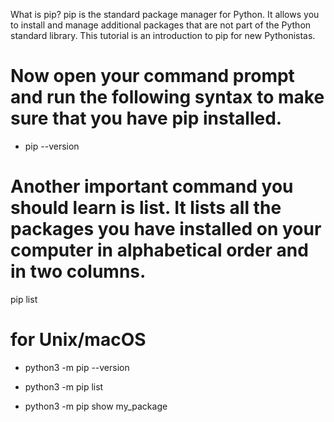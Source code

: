 What is pip? pip is the standard package manager for Python. It allows you to install and manage additional packages that are not part of the Python standard library. This tutorial is an introduction to pip for new Pythonistas.

# Now open your command prompt and run the following syntax to make sure that you have pip installed.

- pip --version

# Another important command you should learn is list. It lists all the packages you have installed on your computer in alphabetical order and in two columns.

pip list




# for Unix/macOS

- python3 -m pip --version 

- python3 -m pip list

- python3 -m pip show my_package
